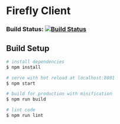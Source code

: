 # Firefly Client
### Build Status: [![Build Status](https://travis-ci.com/shaun-sweet/firefly.svg?token=74neAvgp5t22bqyuF5Jk&branch=master)](https://travis-ci.com/shaun-sweet/firefly)
## Build Setup

``` bash
# install dependencies
$ npm install

# serve with hot reload at localhost:8081
$ npm start

# build for production with minification
$ npm run build

# lint code
$ npm run lint
```
